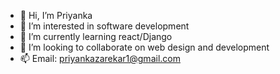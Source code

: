 - 👋 Hi, I’m Priyanka
- 👀 I’m interested in software development
- 🌱 I’m currently learning react/Django
- 💞️ I’m looking to collaborate on web design and development
- 📫 Email: priyankazarekar1@gmail.com
<!---
priyankaz97/priyankaz97 is a ✨ special ✨ repository because its `README.md` (this file) appears on your GitHub profile.
You can click the Preview link to take a look at your changes.
--->
